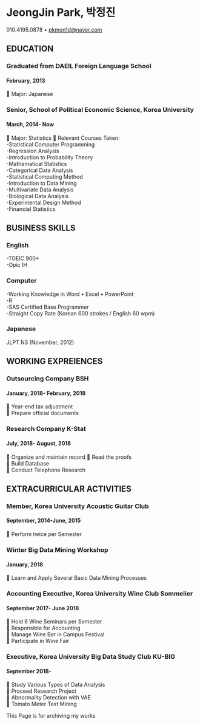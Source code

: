 # JeongJin Park, 박정진  
010.4195.0878 • pkmon1d@naver.com  


## EDUCATION  
### Graduated from DAEIL Foreign Language School  
#### February, 2013  
 Major: Japanese  


### Senior, School of Political Economic Science, Korea University  
#### March, 2014-	Now  
 Major: Statistics
 Relevant Courses Taken:  
  -Statistical Computer Programming  
  -Regression Analysis  
  -Introduction to Probability Theory  
  -Mathematical Statistics  
  -Categorical Data Analysis  
  -Statistical Computing Method    
  -Introduction to Data Mining  
  -Multivariate Data Analysis  
  -Biological Data Analysis  
  -Experimental Design Method  
  -Financial Statistics  


## BUSINESS SKILLS  
### English  
  -TOEIC 900+  
  -Opic IH  
### Computer  
  -Working Knowledge in Word • Excel • PowerPoint  
  -R  
  -SAS Certified Base Programmer  
  -Straight Copy Rate (Korean 600 strokes / English 60 wpm)  
### Japanese  
JLPT N3 (November, 2012)  


## WORKING EXPREIENCES  
### Outsourcing Company BSH  
#### January, 2018- February, 2018  	
 Year-end tax adjustment  
 Prepare official documents  
### Research Company K-Stat  
#### July, 2018- August, 2018  	
 Organize and maintain record
 Read the proofs  
 Build Database  
 Conduct Telephone Research  


## EXTRACURRICULAR ACTIVITIES  
### Member, Korea University Acoustic Guitar Club  
#### September, 2014-June, 2015  
 Perform twice per Semester  
### Winter Big Data Mining Workshop  
#### January, 2018  
 Learn and Apply Several Basic Data Mining Processes  
### Accounting Executive, Korea University Wine Club Sommelier  
#### September 2017- June 2018  
 Hold 6 Wine Seminars per Semester  
 Responsible for Accounting  
 Manage Wine Bar in Campus Festival  
 Participate in Wine Fair  
### Executive, Korea University Big Data Study Club KU-BIG  
#### September 2018-  
 Study Various Types of Data Analysis  
 Proceed Research Project  
 Abnormality Detection with VAE  
 Tomato Meter Text Mining  

This Page is for archiving my works
